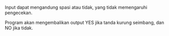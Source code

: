 Input dapat mengandung spasi atau tidak, yang tidak memengaruhi pengecekan.

Program akan mengembalikan output YES jika tanda kurung seimbang, dan NO jika tidak.
